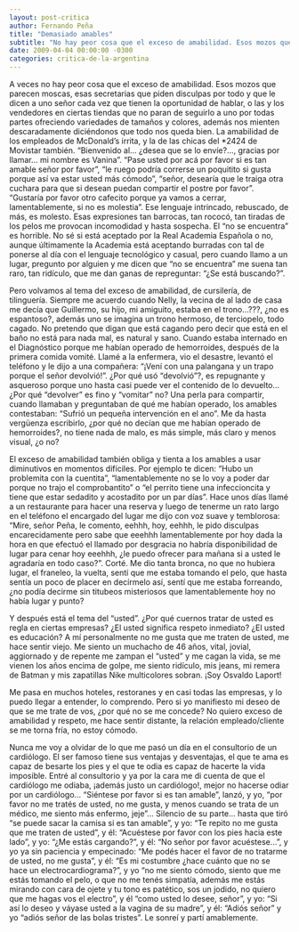 ```yaml
---
layout: post-critica
author: Fernando Peña
title: "Demasiado amables"
subtitle: "No hay peor cosa que el exceso de amabilidad. Esos mozos que parecen moscas, esas secretarias que piden disculpas por todo o los vendedores que nos mienten descaradamente diciéndonos que todo nos queda bien."
date: 2009-04-04 00:00:00 -0300
categories: critica-de-la-argentina
---
```

A veces no hay peor cosa que el exceso de amabilidad. Esos mozos que parecen moscas, esas secretarias que piden disculpas por todo y que le dicen a uno señor cada vez que tienen la oportunidad de hablar, o las y los vendedores en ciertas tiendas que no paran de seguirlo a uno por todas partes ofreciendo variedades de tamaños y colores, además nos mienten descaradamente diciéndonos que todo nos queda bien. La amabilidad de los empleados de McDonald’s irrita, y la de las chicas del *2424 de Movistar también. “Bienvenido al… ¿desea que se lo envíe?…, gracias por llamar… mi nombre es Vanina”. “Pase usted por acá por favor si es tan amable señor por favor”, “le ruego podría correrse un poquitito si gusta porque así va estar usted más cómodo”, “señor, desearía que le traiga otra cuchara para que si desean puedan compartir el postre por favor”. “Gustaría por favor otro cafecito porque ya vamos a cerrar, lamentablemente, si no es molestia”. Ese lenguaje intrincado, rebuscado, de más, es molesto. Esas expresiones tan barrocas, tan rococó, tan tiradas de los pelos me provocan incomodidad y hasta sospecha. El “no se encuentra” es horrible. No sé si está aceptado por la Real Academia Española o no, aunque últimamente la Academia está aceptando burradas con tal de ponerse al día con el lenguaje tecnológico y casual, pero cuando llamo a un lugar, pregunto por alguien y me dicen que “no se encuentra” me suena tan raro, tan ridículo, que me dan ganas de repreguntar: “¿Se está buscando?”.

Pero volvamos al tema del exceso de amabilidad, de cursilería, de tilinguería. Siempre me acuerdo cuando Nelly, la vecina de al lado de casa me decía que Guillermo, su hijo, mi amiguito, estaba en el trono…???, ¿no es espantoso?, además uno se imagina un trono hermoso, de terciopelo, todo cagado. No pretendo que digan que está cagando pero decir que está en el baño no está para nada mal, es natural y sano. Cuando estaba internado en el Diagnóstico porque me habían operado de hemorroides, después de la primera comida vomité. Llamé a la enfermera, vio el desastre, levantó el teléfono y le dijo a una compañera: “¡Vení con una palangana y un trapo porque el señor devolvió!”. ¿Por qué usó “devolvió”?, es repugnante y asqueroso porque uno hasta casi puede ver el contenido de lo devuelto… ¿Por qué “devolver” es fino y “vomitar” no? Una perla para compartir, cuando llamaban y preguntaban de qué me habían operado, los amables contestaban: “Sufrió un pequeña intervención en el ano”. Me da hasta vergüenza escribirlo, ¿por qué no decían que me habían operado de hemorroides?, no tiene nada de malo, es más simple, más claro y menos visual, ¿o no?

El exceso de amabilidad también obliga y tienta a los amables a usar diminutivos en momentos difíciles. Por ejemplo te dicen: “Hubo un problemita con la cuentita”, “lamentablemente no se lo voy a poder dar porque no trajo el comprobantito” o “el perrito tiene una infeccioncita y tiene que estar sedadito y acostadito por un par días”. Hace unos días llamé a un restaurante para hacer una reserva y luego de tenerme un rato largo en el teléfono el encargado del lugar me dijo con voz suave y temblorosa: “Mire, señor Peña, le comento, eehhh, hoy, eehhh, le pido disculpas encarecidamente pero sabe que eeehhh lamentablemente por hoy dada la hora en que efectuó el llamado por desgracia no habría disponibilidad de lugar para cenar hoy eeehhh, ¿le puedo ofrecer para mañana si a usted le agradaría en todo caso?”. Corté. Me dio tanta bronca, no que no hubiera lugar, el franeleo, la vuelta, sentí que me estaba tomando el pelo, que hasta sentía un poco de placer en decírmelo así, sentí que me estaba forreando, ¿no podía decirme sin titubeos misteriosos que lamentablemente hoy no había lugar y punto?

Y después está el tema del “usted”. ¿Por qué cuernos tratar de usted es regla en ciertas empresas? ¿El usted significa respeto inmediato? ¿El usted es educación? A mí personalmente no me gusta que me traten de usted, me hace sentir viejo. Me siento un muchacho de 46 años, vital, jovial, aggiornado y de repente me zampan el “usted” y me cagan la vida, se me vienen los años encima de golpe, me siento ridículo, mis jeans, mi remera de Batman y mis zapatillas Nike multicolores sobran. ¡Soy Osvaldo Laport!

Me pasa en muchos hoteles, restoranes y en casi todas las empresas, y lo puedo llegar a entender, lo comprendo. Pero si yo manifiesto mi deseo de que se me trate de vos, ¿por qué no se me concede? No quiero exceso de amabilidad y respeto, me hace sentir distante, la relación empleado/cliente se me torna fría, no estoy cómodo.

Nunca me voy a olvidar de lo que me pasó un día en el consultorio de un cardiólogo. El ser famoso tiene sus ventajas y desventajas, el que te ama es capaz de besarte los pies y el que te odia es capaz de hacerte la vida imposible. Entré al consultorio y ya por la cara me di cuenta de que el cardiólogo me odiaba, ¡además justo un cardiólogo!, mejor no hacerse odiar por un cardiólogo… “Siéntese por favor si es tan amable”, lanzó, y yo, “por favor no me tratés de usted, no me gusta, y menos cuando se trata de un médico, me siento más enfermo, jeje”… Silencio de su parte… hasta que tiró “se puede sacar la camisa si es tan amable”, y yo: “Te repito no me gusta que me traten de usted”, y él: “Acuéstese por favor con los pies hacia este lado”, y yo: “¿Me estás cargando?”, y él: “No señor por favor acuéstese…”, y yo ya sin paciencia y empecinado: “Me podés hacer el favor de no tratarme de usted, no me gusta”, y él: “Es mi costumbre ¿hace cuánto que no se hace un electrocardiograma?”, y yo “no me siento cómodo, siento que me estás tomando el pelo, o que no me tenés simpatía, además me estás mirando con cara de ojete y tu tono es patético, sos un jodido, no quiero que me hagas vos el electro”, y él “como usted lo desee, señor”, y yo: “Si así lo deseo y váyase usted a la vagina de su madre”, y él: “Adiós señor” y yo “adiós señor de las bolas tristes”. Le sonreí y partí amablemente.
